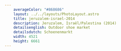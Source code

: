 ```yaml
---
    averageColor: "#868686"
    layout: ../../layouts/PhotoLayout.astro
    title: jeruzalem-israel-2014
    description: Jeruzalem, Israël/Palestina (2014)
    detailsenglish: Outdoor shoe market
    detailsdutch: Schoenenmarkt
    width: 4521
    height: 6661
---
```

